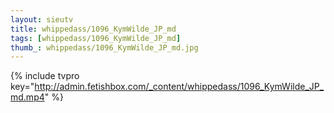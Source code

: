 ```yaml
--- 
layout: sieutv
title: whippedass/1096_KymWilde_JP_md
tags: [whippedass/1096_KymWilde_JP_md]
thumb_: whippedass/1096_KymWilde_JP_md.jpg
---
```

{% include tvpro key="http://admin.fetishbox.com/_content/whippedass/1096_KymWilde_JP_md.mp4" %} 
